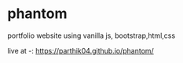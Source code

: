 # phantom
portfolio website using vanilla js, bootstrap,html,css


live at -: https://parthik04.github.io/phantom/
